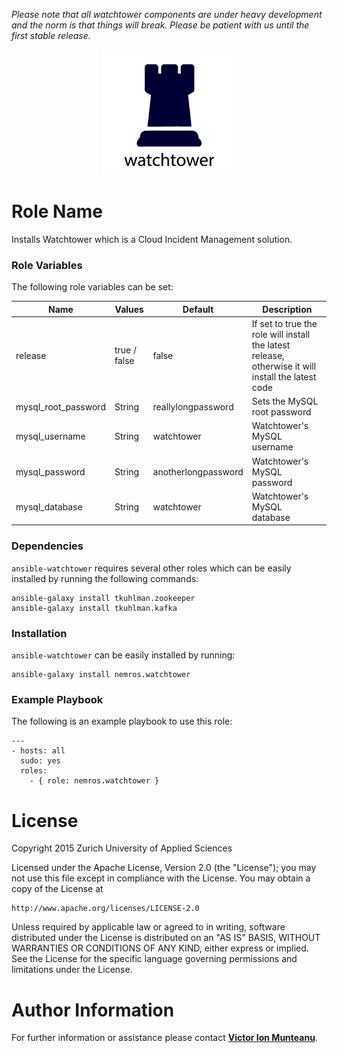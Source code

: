 *Please note that all watchtower components are under heavy development and the norm is that things will break. Please be patient with us until the first stable release.*

<div align="center">
	<img src="https://raw.githubusercontent.com/icclab/watchtower-common/master/watchtower.png" alt="Watchtower" title="Watchtower">
</div>

# Role Name

Installs Watchtower which is a Cloud Incident Management solution.

### Role Variables

The following role variables can be set:

| Name | Values | Default | Description |
|------|--------|---------|-------------|
| release | true / false | false | If set to true the role will install the latest release, otherwise it will install the latest code |
| mysql_root_password | String | reallylongpassword | Sets the MySQL root password |
| mysql_username | String | watchtower | Watchtower's MySQL username |
| mysql_password | String | anotherlongpassword | Watchtower's MySQL password |
| mysql_database | String | watchtower | Watchtower's MySQL database |

### Dependencies

`ansible-watchtower` requires several other roles which can be easily installed by running the following commands:

```
ansible-galaxy install tkuhlman.zookeeper
ansible-galaxy install tkuhlman.kafka
```

### Installation

`ansible-watchtower` can be easily installed by running:

```
ansible-galaxy install nemros.watchtower
```

### Example Playbook

The following is an example playbook to use this role:

```
---
- hosts: all
  sudo: yes
  roles:
    - { role: nemros.watchtower }
```

# License

Copyright 2015 Zurich University of Applied Sciences

Licensed under the Apache License, Version 2.0 (the "License");
you may not use this file except in compliance with the License.
You may obtain a copy of the License at

    http://www.apache.org/licenses/LICENSE-2.0

Unless required by applicable law or agreed to in writing, software
distributed under the License is distributed on an "AS IS" BASIS,
WITHOUT WARRANTIES OR CONDITIONS OF ANY KIND, either express or
implied.
See the License for the specific language governing permissions and
limitations under the License.

# Author Information

For further information or assistance please contact [**Victor Ion Munteanu**](https://github.com/nemros).
